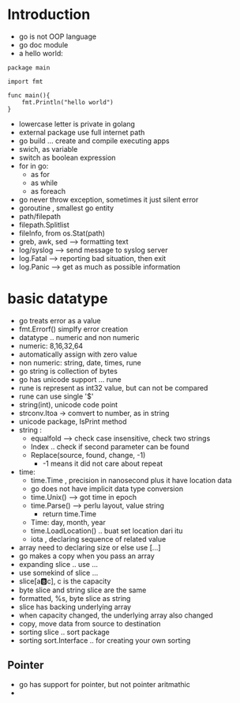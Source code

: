 # Introduction
- go is not OOP language
- go doc module
- a hello world:
```
package main

import fmt

func main(){
    fmt.Println("hello world")
}

```
- lowercase letter is private in golang
- external package use full internet path
- go build ... create and compile executing apps
- swich, as variable
- switch as boolean expression
- for in go:
    - as for
    - as while
    - as foreach
- go never throw exception, sometimes it just silent error
- goroutine , smallest go entity
- path/filepath
- filepath.Splitlist
- fileInfo, from os.Stat(path)
- greb, awk, sed --> formatting text
- log/syslog --> send message to syslog server
- log.Fatal --> reporting bad situation, then exit
- log.Panic --> get as much as possible information


# basic datatype
- go treats error as a value
- fmt.Errorf() simplfy error creation
- datatype .. numeric and non numeric
- numeric: 8,16,32,64
- automatically assign with zero value
- non numeric: string, date, times, rune
- go string is collection of bytes
- go has unicode support ... rune
- rune is represent as int32 value, but can not be compared
- rune can use single '$'
- string(int), unicode code point
- strconv.Itoa -> comvert to number, as in string
- unicode package, IsPrint method
- string :
    - equalfold --> check case insensitive, check two strings
    - Index .. check if second parameter can be found
    - Replace(source, found, change, -1)
        - -1 means it did not care about repeat
- time:
    - time.Time , precision in nanosecond plus it have location data
    - go does not have implicit data type conversion
    - time.Unix() --> got time in epoch
    - time.Parse() --> perlu layout, value string
        - return time.Time
    - Time: day, month, year
    - time.LoadLocation() .. buat set location dari itu
    - iota , declaring sequence of related value
- array need to declaring size or else use [...]
- go makes a copy when you pass an array
- expanding slice .. use ...
- use somekind of slice ...
- slice[a:b:c], c is the capacity
- byte slice and string slice are the same
- formatted, %s, byte slice as string
- slice has backing underlying array
-  when capacity changed, the underlying array also changed
- copy, move data from source to destination
- sorting slice .. sort package
- sorting sort.Interface .. for creating your own sorting


## Pointer
- go has support for pointer, but not pointer aritmathic
- 

    
